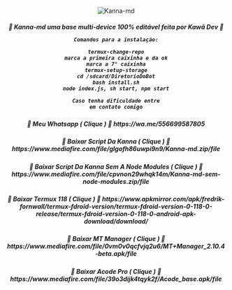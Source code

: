 <p align="center">
<img src="https://i.ibb.co/Tcb7Kr7/IMG-20220406-WA0122.png" alt="Kanna-md" largura="300" />

<p align="center">
<h5 align="center">
💮 Kanna-md uma base multi-device 100% editável feita por Kawã Dev 💮

```
Comandos para a instalação:

termux-change-repo
marca a primeira caixinha e da ok
marca a 7° caixinha
termux-setup-storage
cd /sdcard/DiretorioDoBot
bash install.sh
node index.js, sh start, npm start

Caso tenha dificuldade entre
em contato comigo
```
<div align="center">
</div>
<p align="center">
<h5 align="center">           
💮 Meu Whatsapp ( Clique ) 💮
https://wa.me/556699587805

<p align="center">
<h5 align="center">           
💮 Baixar Script Da Kanna ( Clique ) 💮
https://www.mediafire.com/file/glgofh86uwpi9n9/Kanna-md.zip/file

<p align="center">
<h5 align="center">           
💮 Baixar Script Da Kanna Sem A Node Modules
( Clique ) 💮
https://www.mediafire.com/file/cpvnon29whqk14m/Kanna-md-sem-node-modules.zip/file

<p align="center">
<h5 align="center">           
💮 Baixar Termux 118 ( Clique ) 💮
https://www.apkmirror.com/apk/fredrik-fornwall/termux-fdroid-version/termux-fdroid-version-0-118-0-release/termux-fdroid-version-0-118-0-android-apk-download/download/

<p align="center">
<h5 align="center">           
💮 Baixar MT Manager ( Clique ) 💮
https://www.mediafire.com/file/0vm0v0qcfvjq2u6/MT+Manager_2.10.4-beta.apk/file

<div align="center">
</div>
<p align="center">
<h5 align="center">           
💮 Baixar Acode Pro ( Clique ) 💮
https://www.mediafire.com/file/39o3dijk4tqyk2f/Acode_base.apk/file
